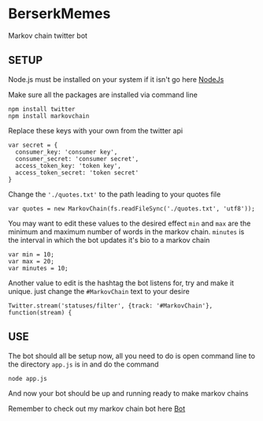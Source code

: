 # BerserkMemes
Markov chain twitter bot

## SETUP
Node.js must be installed on your system if it isn't go here [NodeJs](https://nodejs.org/en/)

Make sure all the packages are installed via command line
```
npm install twitter
npm install markovchain
```

Replace these keys with your own from the twitter api
```
var secret = {
  consumer_key: 'consumer key',
  consumer_secret: 'consumer secret',
  access_token_key: 'token key',
  access_token_secret: 'token secret'
}
```

Change the ``'./quotes.txt'`` to the path leading to your quotes file
```
var quotes = new MarkovChain(fs.readFileSync('./quotes.txt', 'utf8'));
```

You may want to edit these values to the desired effect
``min`` and ``max`` are the minimum and maximum number of words in the markov chain.
``minutes`` is the interval in which the bot updates it's bio to a markov chain
```
var min = 10;
var max = 20;
var minutes = 10;
```

Another value to edit is the hashtag the bot listens for, try and make it unique.
just change the ``#MarkovChain`` text to your desire
```
Twitter.stream('statuses/filter', {track: '#MarkovChain'}, function(stream) {
```

## USE
The bot should all be setup now, all you need to do is open command line to the directory ``app.js`` is in and do the command
```
node app.js
```
And now your bot should be up and running ready to make markov chains

Remember to check out my markov chain bot here [Bot](https://twitter.com/BerserkMemes)
